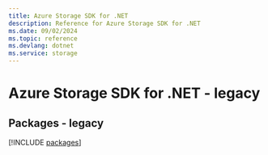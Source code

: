 ```yaml
---
title: Azure Storage SDK for .NET
description: Reference for Azure Storage SDK for .NET
ms.date: 09/02/2024
ms.topic: reference
ms.devlang: dotnet
ms.service: storage
---
```

# Azure Storage SDK for .NET - legacy
## Packages - legacy
[!INCLUDE [packages](storage-index.md)]